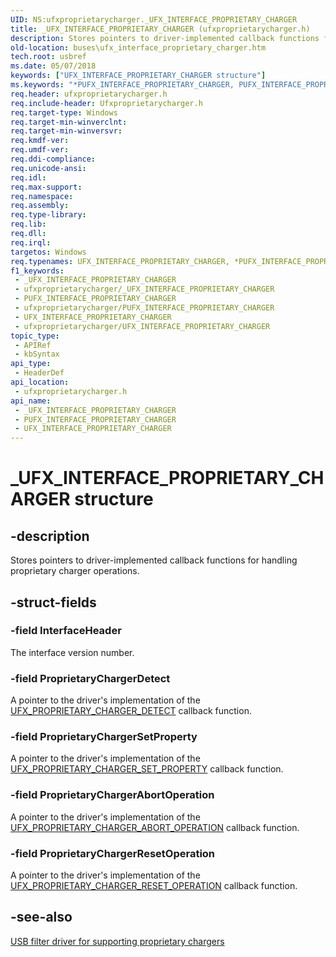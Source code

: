 ```yaml
---
UID: NS:ufxproprietarycharger._UFX_INTERFACE_PROPRIETARY_CHARGER
title: _UFX_INTERFACE_PROPRIETARY_CHARGER (ufxproprietarycharger.h)
description: Stores pointers to driver-implemented callback functions for handling proprietary charger operations.
old-location: buses\ufx_interface_proprietary_charger.htm
tech.root: usbref
ms.date: 05/07/2018
keywords: ["UFX_INTERFACE_PROPRIETARY_CHARGER structure"]
ms.keywords: "*PUFX_INTERFACE_PROPRIETARY_CHARGER, PUFX_INTERFACE_PROPRIETARY_CHARGER, PUFX_INTERFACE_PROPRIETARY_CHARGER structure pointer [Buses], UFX_INTERFACE_PROPRIETARY_CHARGER, UFX_INTERFACE_PROPRIETARY_CHARGER structure [Buses], _UFX_INTERFACE_PROPRIETARY_CHARGER, buses.ufx_interface_proprietary_charger, ufxproprietarycharger/PUFX_INTERFACE_PROPRIETARY_CHARGER, ufxproprietarycharger/UFX_INTERFACE_PROPRIETARY_CHARGER"
req.header: ufxproprietarycharger.h
req.include-header: Ufxproprietarycharger.h
req.target-type: Windows
req.target-min-winverclnt: 
req.target-min-winversvr: 
req.kmdf-ver: 
req.umdf-ver: 
req.ddi-compliance: 
req.unicode-ansi: 
req.idl: 
req.max-support: 
req.namespace: 
req.assembly: 
req.type-library: 
req.lib: 
req.dll: 
req.irql: 
targetos: Windows
req.typenames: UFX_INTERFACE_PROPRIETARY_CHARGER, *PUFX_INTERFACE_PROPRIETARY_CHARGER
f1_keywords:
 - _UFX_INTERFACE_PROPRIETARY_CHARGER
 - ufxproprietarycharger/_UFX_INTERFACE_PROPRIETARY_CHARGER
 - PUFX_INTERFACE_PROPRIETARY_CHARGER
 - ufxproprietarycharger/PUFX_INTERFACE_PROPRIETARY_CHARGER
 - UFX_INTERFACE_PROPRIETARY_CHARGER
 - ufxproprietarycharger/UFX_INTERFACE_PROPRIETARY_CHARGER
topic_type:
 - APIRef
 - kbSyntax
api_type:
 - HeaderDef
api_location:
 - ufxproprietarycharger.h
api_name:
 - _UFX_INTERFACE_PROPRIETARY_CHARGER
 - PUFX_INTERFACE_PROPRIETARY_CHARGER
 - UFX_INTERFACE_PROPRIETARY_CHARGER
---
```


# _UFX_INTERFACE_PROPRIETARY_CHARGER structure


## -description

Stores pointers to driver-implemented callback functions for handling proprietary charger operations.

## -struct-fields

### -field InterfaceHeader

The interface version number.

### -field ProprietaryChargerDetect

A pointer to the driver's implementation of the <a href="/windows-hardware/drivers/ddi/ufxproprietarycharger/nc-ufxproprietarycharger-ufx_proprietary_charger_detect">UFX_PROPRIETARY_CHARGER_DETECT</a> callback function.

### -field ProprietaryChargerSetProperty

A pointer to the driver's implementation of the <a href="/windows-hardware/drivers/ddi/ufxproprietarycharger/nc-ufxproprietarycharger-ufx_proprietary_charger_set_property">UFX_PROPRIETARY_CHARGER_SET_PROPERTY</a> callback function.

### -field ProprietaryChargerAbortOperation

A pointer to the driver's implementation of the <a href="/windows-hardware/drivers/ddi/ufxproprietarycharger/nc-ufxproprietarycharger-ufx_proprietary_charger_abort_operation">UFX_PROPRIETARY_CHARGER_ABORT_OPERATION</a> callback function.

### -field ProprietaryChargerResetOperation

A pointer to the driver's implementation of the <a href="/windows-hardware/drivers/ddi/ufxproprietarycharger/nc-ufxproprietarycharger-ufx_proprietary_charger_reset_operation">UFX_PROPRIETARY_CHARGER_RESET_OPERATION</a> callback function.

## -see-also

<a href="/previous-versions/windows/hardware/drivers/mt188012(v=vs.85)">USB filter driver for supporting proprietary chargers</a>

